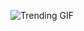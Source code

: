 ![Trending GIF](https://media0.giphy.com/media/v1.Y2lkPThiYjIxNzcyNm9kMjBpd241Y3Rld3Yxd285aHNtNXpneGZ4amhqZ3VkM3Vnc2NscSZlcD12MV9naWZzX3NlYXJjaCZjdD1n/fryY00CO4xCz4uJuDQ/giphy.gif)
